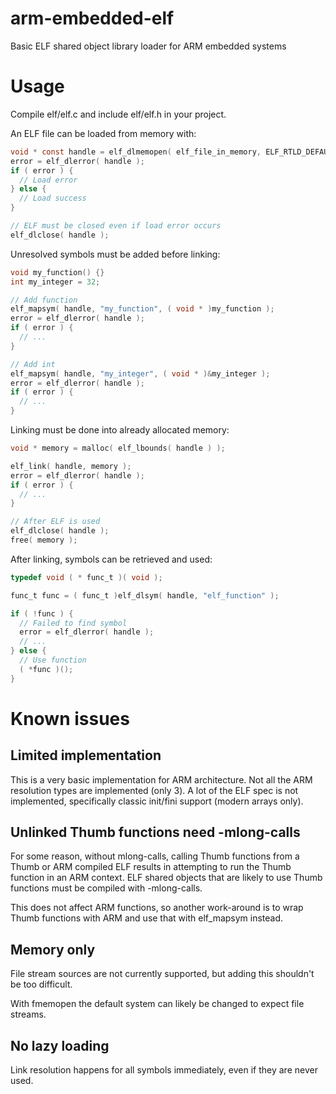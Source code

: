 # arm-embedded-elf
Basic ELF shared object library loader for ARM embedded systems

# Usage #

Compile elf/elf.c and include elf/elf.h in your project.

An ELF file can be loaded from memory with:
```c
void * const handle = elf_dlmemopen( elf_file_in_memory, ELF_RTLD_DEFAULT );
error = elf_dlerror( handle );
if ( error ) {
  // Load error
} else {
  // Load success
}

// ELF must be closed even if load error occurs
elf_dlclose( handle );
```

Unresolved symbols must be added before linking:
```c
void my_function() {}
int my_integer = 32;

// Add function
elf_mapsym( handle, "my_function", ( void * )my_function );
error = elf_dlerror( handle );
if ( error ) {
  // ...
}

// Add int
elf_mapsym( handle, "my_integer", ( void * )&my_integer );
error = elf_dlerror( handle );
if ( error ) {
  // ...
}
```

Linking must be done into already allocated memory:
```c
void * memory = malloc( elf_lbounds( handle ) );

elf_link( handle, memory );
error = elf_dlerror( handle );
if ( error ) {
  // ...
}

// After ELF is used
elf_dlclose( handle );
free( memory );
```

After linking, symbols can be retrieved and used:
```c
typedef void ( * func_t )( void );

func_t func = ( func_t )elf_dlsym( handle, "elf_function" );

if ( !func ) {
  // Failed to find symbol
  error = elf_dlerror( handle );
  // ...
} else {
  // Use function
  ( *func )();
}
```

# Known issues #

## Limited implementation ##

This is a very basic implementation for ARM architecture.
Not all the ARM resolution types are implemented (only 3).
A lot of the ELF spec is not implemented, specifically classic init/fini support (modern arrays only).

## Unlinked Thumb functions need -mlong-calls ##

For some reason, without mlong-calls, calling Thumb functions from a Thumb or ARM compiled ELF results in attempting to run the Thumb function in an ARM context.
ELF shared objects that are likely to use Thumb functions must be compiled with -mlong-calls.

This does not affect ARM functions, so another work-around is to wrap Thumb functions with ARM and use that with elf_mapsym instead.  

## Memory only ##

File stream sources are not currently supported, but adding this shouldn't be too difficult.

With fmemopen the default system can likely be changed to expect file streams.

## No lazy loading ##

Link resolution happens for all symbols immediately, even if they are never used.